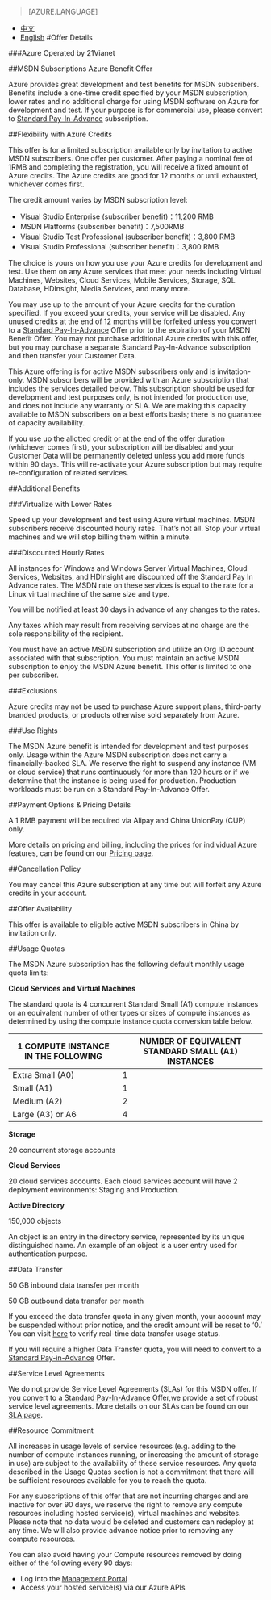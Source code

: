 <properties
	pageTitle="Offer Details | Azure"
    description="Offer Details - MSDN Subscriptions Azure Benefit Offer"
    services=""
    documentationCenter=""
    authors=""
    manager=""
    editor=""
    tags=""/>

<tags ms.service="legal-en" ms.date="" wacn.date="" wacn.lang="en"/>

> [AZURE.LANGUAGE]
- [中文](/offers/ms-mc-arz-msdn/)
- [English](/offers/ms-mc-arz-msdn-en/)
#Offer Details

###Azure Operated by 21Vianet

##MSDN Subscriptions Azure Benefit Offer

Azure provides great development and test benefits for MSDN subscribers. Benefits include a one-time credit specified by your MSDN subscription, lower rates and no additional charge for using MSDN software on Azure for development and test. If your purpose is for commercial use, please convert to [Standard Pay-In-Advance](/offers/ms-mc-arz-33p/) subscription.

##Flexibility with Azure Credits

This offer is for a limited subscription available only by invitation to active MSDN subscribers. One offer per customer. After paying a nominal fee of 1RMB and completing the registration, you will receive a fixed amount of Azure credits. The Azure credits are good for 12 months or until exhausted, whichever comes first.

The credit amount varies by MSDN subscription level:

 - Visual Studio Enterprise (subscriber benefit)：11,200 RMB
 - MSDN Platforms (subscriber benefit)：7,500RMB
 - Visual Studio Test Professional (subscriber benefit)：3,800 RMB
 - Visual Studio Professional (subscriber benefit)：3,800 RMB

The choice is yours on how you use your Azure credits for development and test. Use them on any Azure services that meet your needs including Virtual Machines, Websites, Cloud Services, Mobile Services, Storage, SQL Database, HDInsight, Media Services, and many more.

You may use up to the amount of your Azure credits for the duration specified. If you exceed your credits, your service will be disabled. Any unused credits at the end of 12 months will be forfeited unless you convert to a [Standard Pay-In-Advance](/offers/ms-mc-arz-33p/) Offer prior to the expiration of your MSDN Benefit Offer. You may not purchase additional Azure credits with this offer, but you may purchase a separate Standard Pay-In-Advance subscription and then transfer your Customer Data.

This Azure offering is for active MSDN subscribers only and is invitation-only. MSDN subscribers will be provided with an Azure subscription that includes the services detailed below. This subscription should be used for development and test purposes only, is not intended for production use, and does not include any warranty or SLA. We are making this capacity available to MSDN subscribers on a best efforts basis; there is no guarantee of capacity availability.

If you use up the allotted credit or at the end of the offer duration (whichever comes first), your subscription will be disabled and your Customer Data will be permanently deleted unless you add more funds within 90 days. This will re-activate your Azure subscription but may require re-configuration of related services. 

##Additional Benefits

###Virtualize with Lower Rates

Speed up your development and test using Azure virtual machines. MSDN subscribers receive discounted hourly rates. That’s not all. Stop your virtual machines and we will stop billing them within a minute.


###Discounted Hourly Rates

All instances for Windows and Windows Server Virtual Machines, Cloud Services, Websites, and HDInsight are discounted off the Standard Pay In Advance rates. The MSDN rate on these services is equal to the rate for a Linux virtual machine of the same size and type.

You will be notified at least 30 days in advance of any changes to the rates.

Any taxes which may result from receiving services at no charge are the sole responsibility of the recipient.

You must have an active MSDN subscription and utilize an Org ID account associated with that subscription. You must maintain an active MSDN subscription to enjoy the MSDN Azure benefit. This offer is limited to one per subscriber.


###Exclusions

Azure credits may not be used to purchase Azure support plans, third-party branded products, or products otherwise sold separately from Azure.

###Use Rights

The MSDN Azure benefit is intended for development and test purposes only. Usage within the Azure MSDN subscription does not carry a financially-backed SLA. We reserve the right to suspend any instance (VM or cloud service) that runs continuously for more than 120 hours or if we determine that the instance is being used for production. Production workloads must be run on a Standard Pay-In-Advance Offer.

##Payment Options & Pricing Details

A 1 RMB payment will be required via Alipay and China UnionPay (CUP) only.

More details on pricing and billing, including the prices for individual Azure features, can be found on our [Pricing page](/pricing/overview/).

##Cancellation Policy

You may cancel this Azure subscription at any time but will forfeit any Azure credits in your account.

##Offer Availability

This offer is available to eligible active MSDN subscribers in China by invitation only.

##Usage Quotas

The MSDN Azure subscription has the following default monthly usage quota limits:

**Cloud Services and Virtual Machines**

The standard quota is 4 concurrent Standard Small (A1) compute instances or an equivalent number of other types or sizes of compute instances as determined by using the compute instance quota conversion table below.


|1 COMPUTE INSTANCE IN THE FOLLOWING|NUMBER OF EQUIVALENT STANDARD SMALL (A1) INSTANCES|
|------------|---------------------|
|Extra Small (A0) |1 |
|Small (A1)| 1 |
|Medium (A2)| 2 |
|Large (A3) or A6| 4 |


**Storage**

20 concurrent storage accounts

**Cloud Services**

20 cloud services accounts. Each cloud services account will have 2 deployment environments: Staging and Production.

**Active Directory**

150,000 objects

An object is an entry in the directory service, represented by its unique distinguished name. An example of an object is a user entry used for authentication purpose.

##Data Transfer

50 GB inbound data transfer per month

50 GB outbound data transfer per month

If you exceed the data transfer quota in any given month, your account may be suspended without prior notice, and the credit amount will be reset to ‘0.’ You can visit [here](https://account.windowsazure.cn/Subscriptions/) to verify real-time data transfer usage status.

If you will require a higher Data Transfer quota, you will need to convert to a [Standard Pay-in-Advance](/offers/ms-mc-arz-33p/) Offer.

##Service Level Agreements

We do not provide Service Level Agreements (SLAs) for this MSDN offer. If you convert to a [Standard Pay-In-Advance](/offers/ms-mc-arz-33p/) Offer,we provide a set of robust service level agreements. More details on our SLAs can be found on our [SLA page](/support/legal/sla/).

##Resource Commitment

All increases in usage levels of service resources (e.g. adding to the number of compute instances running, or increasing the amount of storage in use) are subject to the availability of these service resources. Any quota described in the Usage Quotas section is not a commitment that there will be sufficient resources available for you to reach the quota.

For any subscriptions of this offer that are not incurring charges and are inactive for over 90 days, we reserve the right to remove any compute resources including hosted service(s), virtual machines and websites. Please note that no data would be deleted and customers can redeploy at any time. We will also provide advance notice prior to removing any compute resources.

You can also avoid having your Compute resources removed by doing either of the following every 90 days:

 - Log into the [Management Portal](https://manage.windowsazure.cn/)
 - Access your hosted service(s) via our Azure APIs
